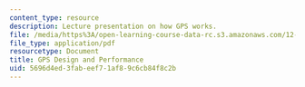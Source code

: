 ```yaml
---
content_type: resource
description: Lecture presentation on how GPS works.
file: /media/https%3A/open-learning-course-data-rc.s3.amazonaws.com/12-s56-gps-where-are-you-fall-2008/5696d4ed3fabeef71af89c6cb84f8c2b_sem04.pdf
file_type: application/pdf
resourcetype: Document
title: GPS Design and Performance
uid: 5696d4ed-3fab-eef7-1af8-9c6cb84f8c2b
---
```

